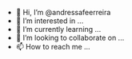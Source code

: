 - 👋 Hi, I’m @andressafeerreira
- 👀 I’m interested in ...
- 🌱 I’m currently learning ...
- 💞️ I’m looking to collaborate on ...
- 📫 How to reach me ...

<!---
andressafeerreira/andressafeerreira is a ✨ special ✨ repository because its `README.md` (this file) appears on your GitHub profile.
You can click the Preview link to take a look at your changes.
--->
